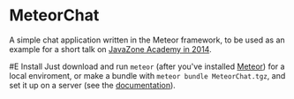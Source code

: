 MeteorChat
==========

A simple chat application written in the Meteor framework, to be used as an example for a short talk on [JavaZone Academy in 2014](https://abakus.no/event/1456-javazone-academy/).

#E Install
Just download and run `meteor` (after you've installed [Meteor](http://meteor.com)) for a local enviroment, or make a bundle with `meteor bundle MeteorChat.tgz`, and set it up on a server (see the [documentation](http://docs.meteor.com/#deploying)).
